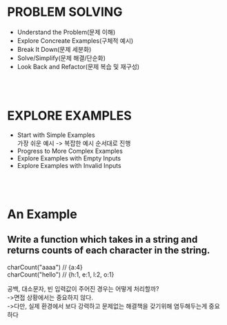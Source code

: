 # PROBLEM SOLVING

- Understand the Problem(문제 이해)
- Explore Concreate Examples(구체적 예시)
- Break It Down(문제 세분화)
- Solve/Simplify(문제 해결/단순화)
- Look Back and Refactor(문제 복습 및 재구성)

<br/><br/>

# EXPLORE EXAMPLES

- Start with Simple Examples
  <br/>
  가장 쉬운 예시 -> 복잡한 예시 순서대로 진행
- Progress to More Complex Examples
- Explore Examples with Empty Inputs
- Explore Examples with Invalid Inputs

<br/><br/>

# An Example

## Write a function which takes in a string and returns counts of each character in the string.

charCount("aaaa") // {a:4}<br/>
charCount("hello") // {h:1, e:1, l:2, o:1}<br/>

공백, 대소문자, 빈 입력값이 주어진 경우는 어떻게 처리할까?<br/>
->면접 상황에서는 중요하지 않다.<br/>
->다만, 실제 환경에서 보다 강력하고 문제없는 해결책을 갖기위해 염두해두는게 중요하다
